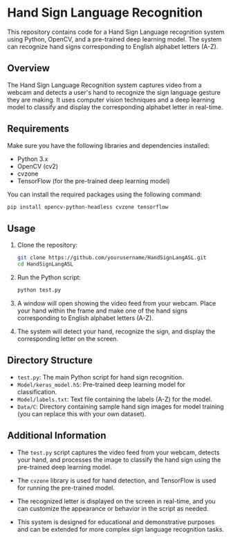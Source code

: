 # Hand Sign Language Recognition

This repository contains code for a Hand Sign Language recognition system using Python, OpenCV, and a pre-trained deep learning model. The system can recognize hand signs corresponding to English alphabet letters (A-Z).

## Overview

The Hand Sign Language Recognition system captures video from a webcam and detects a user's hand to recognize the sign language gesture they are making. It uses computer vision techniques and a deep learning model to classify and display the corresponding alphabet letter in real-time.

## Requirements

Make sure you have the following libraries and dependencies installed:

- Python 3.x
- OpenCV (cv2)
- cvzone
- TensorFlow (for the pre-trained deep learning model)

You can install the required packages using the following command:

```bash
pip install opencv-python-headless cvzone tensorflow
```

## Usage

1. Clone the repository:

   ```bash
   git clone https://github.com/yourusername/HandSignLangASL.git
   cd HandSignLangASL
   ```

2. Run the Python script:

   ```bash
   python test.py
   ```

3. A window will open showing the video feed from your webcam. Place your hand within the frame and make one of the hand signs corresponding to English alphabet letters (A-Z).

4. The system will detect your hand, recognize the sign, and display the corresponding letter on the screen.

## Directory Structure

- `test.py`: The main Python script for hand sign recognition.
- `Model/keras_model.h5`: Pre-trained deep learning model for classification.
- `Model/labels.txt`: Text file containing the labels (A-Z) for the model.
- `Data/C`: Directory containing sample hand sign images for model training (you can replace this with your own dataset).

## Additional Information

- The `test.py` script captures the video feed from your webcam, detects your hand, and processes the image to classify the hand sign using the pre-trained deep learning model.

- The `cvzone` library is used for hand detection, and TensorFlow is used for running the pre-trained model.

- The recognized letter is displayed on the screen in real-time, and you can customize the appearance or behavior in the script as needed.

- This system is designed for educational and demonstrative purposes and can be extended for more complex sign language recognition tasks.
